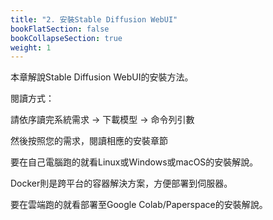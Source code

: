 ```yaml
---
title: "2. 安裝Stable Diffusion WebUI"
bookFlatSection: false
bookCollapseSection: true
weight: 1
---
```


本章解說Stable Diffusion WebUI的安裝方法。

閱讀方式：

請依序讀完系統需求 → 下載模型 → 命令列引數

然後按照您的需求，閱讀相應的安裝章節

要在自己電腦跑的就看Linux或Windows或macOS的安裝解說。

Docker則是跨平台的容器解決方案，方便部署到伺服器。

要在雲端跑的就看部署至Google Colab/Paperspace的安裝解說。
